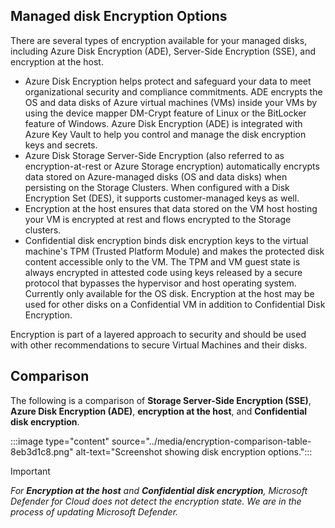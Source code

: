 
## Managed disk Encryption Options

There are several types of encryption available for your managed disks, including Azure Disk Encryption (ADE), Server-Side Encryption (SSE), and encryption at the host.

 -  Azure Disk Encryption helps protect and safeguard your data to meet organizational security and compliance commitments. ADE encrypts the OS and data disks of Azure virtual machines (VMs) inside your VMs by using the device mapper DM-Crypt feature of Linux or the BitLocker feature of Windows. Azure Disk Encryption (ADE) is integrated with Azure Key Vault to help you control and manage the disk encryption keys and secrets.
 -  Azure Disk Storage Server-Side Encryption (also referred to as encryption-at-rest or Azure Storage encryption) automatically encrypts data stored on Azure-managed disks (OS and data disks) when persisting on the Storage Clusters. When configured with a Disk Encryption Set (DES), it supports customer-managed keys as well.
 -  Encryption at the host ensures that data stored on the VM host hosting your VM is encrypted at rest and flows encrypted to the Storage clusters.
 -  Confidential disk encryption binds disk encryption keys to the virtual machine's TPM (Trusted Platform Module) and makes the protected disk content accessible only to the VM. The TPM and VM guest state is always encrypted in attested code using keys released by a secure protocol that bypasses the hypervisor and host operating system. Currently only available for the OS disk. Encryption at the host may be used for other disks on a Confidential VM in addition to Confidential Disk Encryption.

Encryption is part of a layered approach to security and should be used with other recommendations to secure Virtual Machines and their disks.

## Comparison

The following is a comparison of **Storage Server-Side Encryption (SSE)**, **Azure Disk Encryption (ADE)**, **encryption at the host**, and **Confidential disk encryption**.

:::image type="content" source="../media/encryption-comparison-table-8eb3d1c8.png" alt-text="Screenshot showing disk encryption options.":::


> [!IMPORTANT]
> *For **Encryption at the host** and **Confidential disk encryption**, Microsoft Defender for Cloud does not detect the encryption state. We are in the process of updating Microsoft Defender.*
